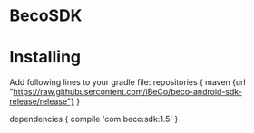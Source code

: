 # BecoSDK
# Installing
Add following lines to your gradle file:
repositories {
    maven {url "https://raw.githubusercontent.com/iBeCo/beco-android-sdk-release/release"}
}


dependencies {
    compile 'com.beco:sdk:1.5'
}
